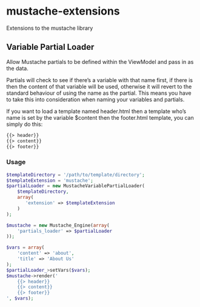 mustache-extensions
===================

Extensions to the mustache library

## Variable Partial Loader

Allow Mustache partials to be defined within the ViewModel and pass in as the data.

Partials will check to see if there’s a variable with that name first, if there is then the content of that variable will be used, otherwise it will revert to the standard behaviour of using the name as the partial. This means you have to take this into consideration when naming your variables and partials.

If you want to load a template named header.html then a template who’s name is set by the variable $content then the footer.html template, you can simply do this:

```html
{{> header}}
{{> content}}
{{> footer}}
```

### Usage

```php
$templateDirectory = '/path/to/template/directory';
$templateExtension = 'mustache';
$partialLoader = new MustacheVariablePartialLoader(
    $templateDirectory,
    array(
       'extension' => $templateExtension
    )
);

$mustache = new Mustache_Engine(array(
    'partials_loader' => $partialLoader
));

$vars = array(
    'content' => 'about',
    'title' => 'About Us'
);
$partialLoader_>setVars($vars);
$mustache->render('
    {{> header}}
    {{> content}}
    {{> footer}}
', $vars);
```
